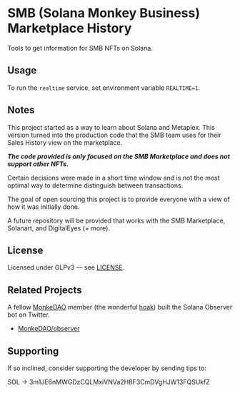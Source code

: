 # SMB (Solana Monkey Business) Marketplace History

Tools to get information for SMB NFTs on Solana.

## Usage

To run the `realtime` service, set environment variable `REALTIME=1`.

## Notes

This project started as a way to learn about Solana and Metaplex. This version turned into the production code that the SMB team uses for their Sales History view on the marketplace.

_**The code provided is only focused on the SMB Marketplace and does not support other NFTs.**_

Certain decisions were made in a short time window and is not the most optimal way to determine distinguish between transactions.

The goal of open sourcing this project is to provide everyone with a view of how it was initially done.

A future repository will be provided that works with the SMB Marketplace, Solanart, and DigitalEyes (+ more).

## License

Licensed under GLPv3 — see [LICENSE](https://github.com/boxwooddev/smb-marketplace-history/block/main/LICENSE).

## Related Projects

A fellow [MonkeDAO](https://monkedao.io) member (the wonderful [hoak](https://twitter.com/hoaktrades)) built the Solana Observer bot on Twitter.

* [MonkeDAO/observer](https://github.com/MonkeDAO/observer)

## Supporting

If so inclined, consider supporting the developer by sending tips to:

SOL → 3m1JE6nMWGDzCQLMxiVNVa2H8F3CmDVgHJW13FQSUkfZ
